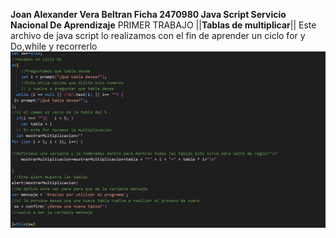 **Joan Alexander Vera Beltran
Ficha 2470980 
Java Script 
Servicio Nacional De Aprendizaje**
PRIMER TRABAJO
||**Tablas de multiplicar**||
Este archivo de java script lo realizamos con el fin de aprender un ciclo for y Do,while y recorrerlo 
![](https://github.com/akexvera92/Archivos-JS/blob/imagenes/codigo.png)
